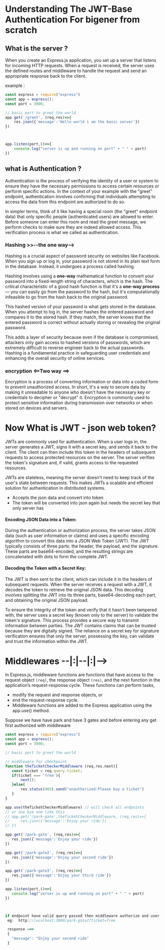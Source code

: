 # Understanding The JWT-Base Authentication For bigener from scratch

## What is the server ?
When you create an Express.js application, you set up a server that listens for incoming HTTP requests. When a request is received, the server uses the defined routes and middleware to handle the request and send an appropriate response back to the client.

example :
```javascript
const express = require("express")
const app = express();
const port = 3000;

// basic port to greet the world
app.get('/greet', (req,res)=>{
    res.json({'message':'Hello world i am the basic server'})
})



app.listen(port,()=>{
    console.log("server is up and running on port" + " " + port)
})

```

## what is Authentication ?

Authentication is the process of verifying the identity of a user or system to ensure they have the necessary permissions to access certain resources or perform specific actions. In the context of your example with the "greet" endpoint, authentication involves confirming that individuals attempting to access the data from this endpoint are authorized to do so.

In simpler terms, think of it like having a special room (the "greet" endpoint data) that only specific people (authenticated users) are allowed to enter. Before someone can enter this room and read the greet message, we perform checks to make sure they are indeed allowed access. This verification process is what we called as authentication.


### Hashing   >>--the one way-->

Hashing is a crucial aspect of password security on websites like Facebook. When you sign up or log in, your password is not stored in its plain text form in the database. Instead, it undergoes a process called hashing.

Hashing involves using a **one-way** mathematical function to convert your password into a fixed-length string of characters, which is the hash. The critical characteristic of a good hash function is that it's a **one-way process** — you can easily go from the password to the hash, but it's computationally infeasible to go from the hash back to the original password.

This hashed version of your password is what gets stored in the database. When you attempt to log in, the server hashes the entered password and compares it to the stored hash. If they match, the server knows that the entered password is correct without actually storing or revealing the original password.

This adds a layer of security because even if the database is compromised, attackers only gain access to hashed versions of passwords, which are extremely difficult to reverse engineer back to the actual passwords. Hashing is a fundamental practice in safeguarding user credentials and enhancing the overall security of online services.

### encryption <==Two way ==>

Encryption is a process of converting information or data into a coded form to prevent unauthorized access. In short, it's a way to secure data by making it unreadable to anyone who doesn't have the necessary key or credentials to decipher or "decrypt" it. Encryption is commonly used to protect sensitive information during transmission over networks or when stored on devices and servers.

# Now What is JWT - json web token?
JWTs are commonly used for authentication. When a user logs in, the server generates a JWT, signs it with a secret key, and sends it back to the client. The client can then include this token in the headers of subsequent requests to access protected resources on the server. The server verifies the token's signature and, if valid, grants access to the requested resources.

JWTs are stateless, meaning the server doesn't need to keep track of the user's state between requests. This makes JWTs a scalable and efficient solution for authentication in distributed systems.

- Accepts the json data and  convert into token
- The token will be converted into json again but needs the secret key that only server has 

#### Encoding JSON Data into a Token:
During the authentication or authorization process, the server takes JSON data (such as user information or claims) and uses a specific encoding algorithm to convert this data into a JSON Web Token (JWT).
The JWT typically consists of three parts: the header, the payload, and the signature. These parts are base64-encoded, and the resulting strings are concatenated with dots to form the complete JWT.

#### Decoding the Token with a Secret Key:
The JWT is then sent to the client, which can include it in the headers of subsequent requests.
When the server receives a request with a JWT, it decodes the token to retrieve the original JSON data. This decoding involves splitting the JWT into its three parts, base64-decoding each part, and obtaining the original JSON payload.

To ensure the integrity of the token and verify that it hasn't been tampered with, the server uses a secret key (known only to the server) to validate the token's signature.
This process provides a secure way to transmit information between parties. The JWT contains claims that can be trusted because they are digitally signed. The reliance on a secret key for signature verification ensures that only the server, possessing the key, can validate and trust the information within the JWT.

# Middlewares --|:|--|:|-->

In Express.js, middleware functions are functions that have access to the request object `(req)`, the response object `(res)`, and the next function in the application’s request-response cycle. These functions can perform tasks,
 - modify the request and response objects, or 
 - end the request-response cycle. 
 - Middleware functions are added to the Express application using the app.use() method.

 Suppose we have have park and have 3 gates and before entering any get first authorized with middleware 

 ```javascript 
const express = require("express")
const app = express();
const port = 3000;

// basic port to greet the world

// middleware for checkpoint
function theTicketCheckerMiddleware (req,res,next){
    const ticket = req.query.ticket;
    if(ticket === 'free'){
        next();
    }else{
        res.status(403).send("unauthorized:Please buy a ticket")
    }
}

app.use(theTicketCheckerMiddleware) // will check all endpoints
 // or one bye one like this
// app.get('/park-gate',theTicketCheckerMiddleware, (req,res)=>{
//     res.json({'message':'Enjoy your ride'})
// })

app.get('/park-gate', (req,res)=>{
    res.json({'message':'Enjoy your ride'})
})

app.get('/park-gate2', (req,res)=>{
    res.json({'message':'Enjoy your second ride'})
})

app.get('/park-gate3', (req,res)=>{
    res.json({'message':'Enjoy your third ride'})
})

app.listen(port,()=>{
    console.log("server is up and running on port" + " " + port)
})


 
 
 ```
 ```javascript
 if endpoint have valid query passed then middleware authorize and user will passed through gate
  eg:  http://localhost:3000/park-gate2?ticket=free

  response ==> 
  {
    "message": "Enjoy your second ride"
  }

 ```